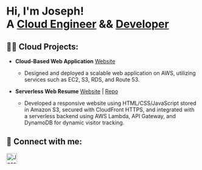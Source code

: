 <h1>Hi, I'm Joseph! <br/> A <a href="https://linkedin.com/in/josephclaycodes/">Cloud Engineer</a> && <a href="https://github.com/ShrillLight"> Developer</a>

<h2>👨‍💻 Cloud Projects:</h2>

- <b>Cloud-Based Web Application</b> [Website](https://prosperityfinancialmtg.com/)
  - Designed and deployed a scalable web application on AWS, utilizing services such as EC2, S3, RDS, and Route 53.

- <b>Serverless Web Resume</b> [Website](https://www.devjrc.com/) | [Repo](https://github.com/ShrillLight/AWS-Serverless-Resume)
  - Developed a responsive website using HTML/CSS/JavaScript stored in Amazon S3, secured with CloudFront HTTPS, and integrated with a serverless backend using AWS Lambda, API Gateway, and DynamoDB for dynamic visitor tracking.

<h2> 🤳 Connect with me:</h2>

[<img align="left" alt="Joseph | LinkedIn" width="28px" src="https://cdn.jsdelivr.net/npm/simple-icons@v3/icons/linkedin.svg" />][linkedin]

[linkedin]: https://linkedin.com/in/josephclaycodes/
